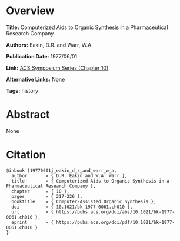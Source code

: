 # Overview
**Title:**
Computerized Aids to Organic Synthesis in a Pharmaceutical Research Company

**Authors:**
Eakin, D.R. and Warr, W.A.

**Publication Date:**
1977/06/01

**Link:**
[ACS Symposium Series (Chapter 10)](https://pubs.acs.org/doi/10.1021/bk-1977-0061.ch010)

**Alternative Links:**
None

**Tags:**
history


# Abstract
None


# Citation
```
@inbook {19770601j_eakin_d_r_and_warr_w_a,
  author       = { D.R. Eakin and W.A. Warr },
  title        = { Computerized Aids to Organic Synthesis in a Pharmaceutical Research Company },
  chapter      = { 10 },
  pages        = { 217-226 },
  booktitle    = { Computer-Assisted Organic Synthesis },
  doi          = { 10.1021/bk-1977-0061.ch010 },
  url          = { https://pubs.acs.org/doi/abs/10.1021/bk-1977-0061.ch010 },
  eprint       = { https://pubs.acs.org/doi/pdf/10.1021/bk-1977-0061.ch010 }
}
```
